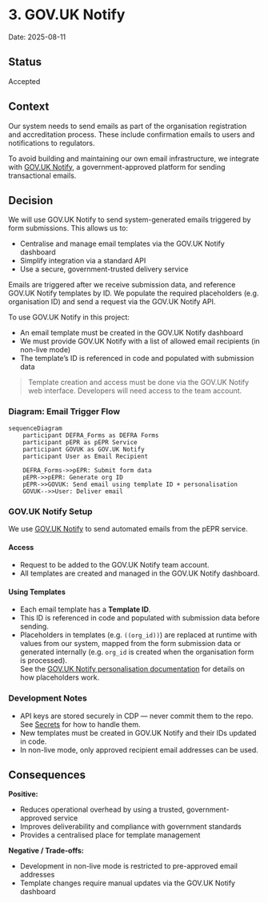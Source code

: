 # 3. GOV.UK Notify

Date: 2025-08-11

## Status

Accepted

## Context

Our system needs to send emails as part of the organisation registration and accreditation process. These include confirmation emails to users and notifications to regulators.

To avoid building and maintaining our own email infrastructure, we integrate with [GOV.UK Notify](https://www.notifications.service.gov.uk/), a government-approved platform for sending transactional emails.

## Decision

We will use GOV.UK Notify to send system-generated emails triggered by form submissions. This allows us to:

- Centralise and manage email templates via the GOV.UK Notify dashboard
- Simplify integration via a standard API
- Use a secure, government-trusted delivery service

Emails are triggered after we receive submission data, and reference GOV.UK Notify templates by ID. We populate the required placeholders (e.g. organisation ID) and send a request via the GOV.UK Notify API.

To use GOV.UK Notify in this project:

- An email template must be created in the GOV.UK Notify dashboard
- We must provide GOV.UK Notify with a list of allowed email recipients (in non-live mode)
- The template’s ID is referenced in code and populated with submission data

> Template creation and access must be done via the GOV.UK Notify web interface. Developers will need access to the team account.

### Diagram: Email Trigger Flow

```mermaid
sequenceDiagram
    participant DEFRA_Forms as DEFRA Forms
    participant pEPR as pEPR Service
    participant GOVUK as GOV.UK Notify
    participant User as Email Recipient

    DEFRA_Forms->>pEPR: Submit form data
    pEPR->>pEPR: Generate org ID
    pEPR->>GOVUK: Send email using template ID + personalisation
    GOVUK-->>User: Deliver email
```

### GOV.UK Notify Setup

We use [GOV.UK Notify](https://www.notifications.service.gov.uk/) to send automated emails from the pEPR service.

#### Access

- Request to be added to the GOV.UK Notify team account.
- All templates are created and managed in the GOV.UK Notify dashboard.

#### Using Templates

- Each email template has a **Template ID**.
- This ID is referenced in code and populated with submission data before sending.
- Placeholders in templates (e.g. `((org_id))`) are replaced at runtime with values from our system, mapped from the form submission data or generated internally (e.g. `org_id` is created when the organisation form is processed).  
  See the [GOV.UK Notify personalisation documentation](https://www.notifications.service.gov.uk/using-notify/guidance/personalisation) for details on how placeholders work.

### Development Notes

- API keys are stored securely in CDP — never commit them to the repo. See [Secrets](#secrets) for how to handle them.
- New templates must be created in GOV.UK Notify and their IDs updated in code.
- In non-live mode, only approved recipient email addresses can be used.

## Consequences

**Positive:**

- Reduces operational overhead by using a trusted, government-approved service
- Improves deliverability and compliance with government standards
- Provides a centralised place for template management

**Negative / Trade-offs:**

- Development in non-live mode is restricted to pre-approved email addresses
- Template changes require manual updates via the GOV.UK Notify dashboard
